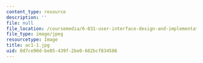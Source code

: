 ```yaml
---
content_type: resource
description: ''
file: null
file_location: /coursemedia/6-831-user-interface-design-and-implementation-spring-2011/0d7ce90dbe05439f2be0682bcf834586_ac1-1.jpg
file_type: image/jpeg
resourcetype: Image
title: ac1-1.jpg
uid: 0d7ce90d-be05-439f-2be0-682bcf834586
---
```

